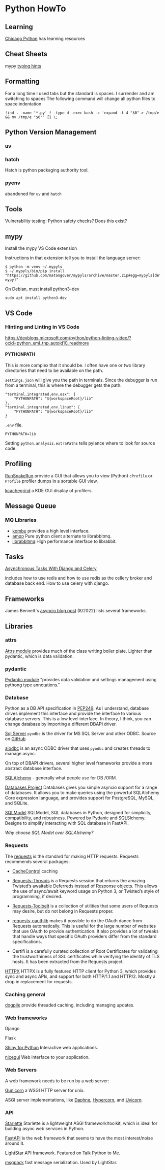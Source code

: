 # Python HowTo

## Learning

[Chicago Python](https://www.chipy.org) has learning resources


## Cheat Sheets

mypy [typing hints](https://mypy.readthedocs.io/en/latest/cheat_sheet_py3.html)

## Formatting

For a long time I used tabs but the standard is spaces.  I surrender and am switching to spaces
The following command will change all python files to space indentation

    find . -name '*.py' ! -type d -exec bash -c 'expand -t 4 "$0" > /tmp/e && mv /tmp/e "$0"' {} \;



## Python Version Management

### uv

### hatch

Hatch is python packaging authority tool.  

### pyenv

abandoned for `uv` and `hatch`

## Tools

Vulnerability testing:  Python safety checks?  Does this exist?

## mypy

Install the mypy VS Code extension

Instructions in that extension tell you to install the language server:

    $ python -m venv ~/.mypyls
    $ ~/.mypyls/bin/pip install "https://github.com/matangover/mypyls/archive/master.zip#egg=mypyls[default-mypy]"

On Debian, must install python3-dev

    sudo apt install python3-dev

## VS Code

### Hinting and Linting in VS Code

https://devblogs.microsoft.com/python/python-linting-video/?ocid=python_eml_tnp_autoid10_readmore



#### PYTHONPATH

This is more complex that it should be.  I often have one or two library directories that need to be 
available on the path.

`settings.json` will give you the path in terminals.  Since the debugger is run from a terminal, this is where the 
debugger gets the path.

    "terminal.integrated.env.osx": {
        "PYTHONPATH": "${workspaceRoot}/lib"	        
    },
    "terminal.integrated.env.linux": {
        "PYTHONPATH": "${workspaceRoot}/lib"	        
    }

`.env` file.  

    PYTHONPATH=lib

Setting `python.analysis.extraPaths` tells pylance where to look for source code.

## Profiling

[RunSnakeRun](http://www.vrplumber.com/programming/runsnakerun/) provide a GUI that allows you to view (Python) `cProfile` or `Profile` profiler dumps in a sortable GUI view.  

[kcachegrind](https://github.com/KDE/kcachegrind) a KDE GUI display of profilers.

## Message Queue

### MQ Libraries
 
- [kombu](https://docs.celeryq.dev/projects/kombu/en/latest/index.html) provides a high level interface.
- [amqp](https://pypi.org/project/amqp/) Pure python client alternate to librabbitmq.
- [librabbitmq](https://pypi.org/project/librabbitmq/) High performance interface to librabbit.

## Tasks

[Asynchronous Tasks With Django and Celery](https://realpython.com/asynchronous-tasks-with-django-and-celery/)

includes how to use redis and how to use redis as the cellery broker and database back end.  How to use celery with django.

## Frameworks

James Bennett's [asyncio blog post](https://www.b-list.org/weblog/2022/aug/16/async/) (8/2022) lists several frameworks.

## Libraries

### attrs

[Attrs module](https://www.attrs.org/en/stable/) provides much of the class writing boiler plate.  Lighter
than pydantic, which is data validation.


### pydantic

[Pydantic module](https://pydantic-docs.helpmanual.io/) "provides data validation and settings management using pythong type annotations."

### Database

Python as a DB API specification in [PEP249](https://peps.python.org/pep-0249/).  As I understand, database drives implement this interface and provide the interface to various database servers.  This is a low level interface.  In theory, I think, you can change database by importing a different DBAPI driver.

[Sql Server](https://docs.microsoft.com/en-us/sql/connect/python/pyodbc/python-sql-driver-pyodbc?view=sql-server-ver16) `pyodbc` is the driver for MS SQL Server and other ODBC.  Source on [GitHub](https://github.com/mkleehammer/pyodbc)

[aiodbc](https://github.com/aio-libs/aioodbc) is an async ODBC driver that uses `pyodbc` and creates threads to manage async.

On top of DBAPI drivers, several higher level frameworks provide a more abstract database interface.

[SQLAlchemy](https://www.sqlalchemy.org/) - generally what people use for DB /ORM.

[Databases Project](https://www.encode.io/databases/) Databases gives you simple asyncio support for a range of databases.  It allows you to make queries using the powerful SQLAlchemy Core expression language, and provides support for PostgreSQL, MySQL, and SQLite.

[SQLModel](https://sqlmodel.tiangolo.com/) SQLModel, SQL databases in Python, designed for simplicity, compatibility, and robustness. Powered by Pydanic and SQLSlchemy.  Designe to simplify interacting with SQL database in FastAPI.

*Why choose SQL Model over SQLAlchemy?*

### Requests

The [requests](https://requests.readthedocs.io/en/latest/) is the standard for making HTTP requests.  Requests recommends several packages:

- [CacheControl](https://cachecontrol.readthedocs.io/en/latest/) caching
- [Requests-Threads](https://github.com/requests/requests-threads) is a Requests session that returns the amazing Twisted’s awaitable Deferreds instead of Response objects. This allows the use of async/await keyword usage on Python 3, or Twisted’s style of programming, if desired.
- [Requests-Toolbelt](https://github.com/requests/requests-threads) is a collection of utilities that some users of Requests may desire, but do not belong in Requests proper. 
- [requests-oauthlib](https://requests-oauthlib.readthedocs.io/en/latest/) makes it possible to do the OAuth dance from Requests automatically. This is useful for the large number of websites that use OAuth to provide authentication. It also provides a lot of tweaks that handle ways that specific OAuth providers differ from the standard specifications.

- Certifi is a carefully curated collection of Root Certificates for validating the trustworthiness of SSL certificates while verifying the identity of TLS hosts. It has been extracted from the Requests project.

[HTTPX](https://www.python-httpx.org/) HTTPX is a fully featured HTTP client for Python 3, which provides sync and async APIs, and support for both HTTP/1.1 and HTTP/2.  Mostly a drop in replacement for requests.

### Caching general

[dogpile](https://dogpilecache.sqlalchemy.org/en/latest/) provide threaded caching, including managing updates.

### Web frameworks

Django

Flask

[Shiny for Python](https://shiny.posit.co/py/) Interactive web applications.

[nicegui](http://nicegui.io/) Web interface to your application.

### Web Servers

A web framework needs to be run by a web server:

[Gunicorn](https://gunicorn.org/) a WSGI HTTP server for unix.  

ASGI server implementations, like [Daphne](https://github.com/django/daphne), [Hypercorn](https://gitlab.com/pgjones/hypercorn/), and [Uvicorn](https://www.uvicorn.org/).

### API

[Starlette](https://www.starlette.io/) Starlette is a lightweight ASGI framework/toolkit, which is ideal for building async web services in Python.

[FastAPI](https://fastapi.tiangolo.com/) is the web framework that seems to have the most interest/noise around it.

[LightStar](https://github.com/litestar-org/litestar) API framework.  Featured on Talk Python to Me.

[msgpack](https://pypi.org/project/msgpack/) fast message serialization.  Used by LightStar.

